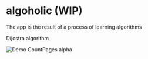 # algoholic (WIP)
The app is the result of a process of learning algorithms

Dijcstra algorithm

![Demo CountPages alpha](https://imgur.com/03vcTjM.gif)

